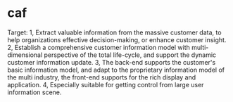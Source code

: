 # caf
Target: 1, Extract valuable information from the massive customer data, to help organizations effective decision-making, or enhance customer insight. 2, Establish a comprehensive customer information model with multi-dimensional perspective of the total life-cycle,  and support the dynamic customer information update. 3, The back-end supports the customer's basic information model, and adapt to the proprietary information model of the multi industry, the front-end supports for the rich display and application. 4, Especially suitable for getting control from large user information scene.
